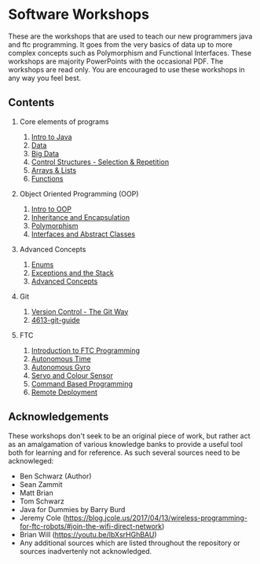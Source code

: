# Software Workshops
These are the workshops that are used to teach our new programmers java and ftc programming. It goes from the very basics of data up to more complex concepts such as Polymorphism and Functional Interfaces. These workshops are majority PowerPoints with the occasional PDF. The workshops are read only. You are encouraged to use these workshops in any way you feel best.

## Contents
1. Core elements of programs
	1. [Intro to Java](Java%20Workshop%200%20–%20Intro%20to%20Java.pptx)
	2. [Data](Java%20Workshop%201%20-Data.pptx)
	3. [Big Data](Java%20Workshop%202%20–%20Big%20Data.pptx)
	4. [Control Structures - Selection & Repetition](Java%20Workshop%203%20-%20Control%20Structure%20-%20Selection%20%26%20Repetition.pptx)
	5. [Arrays & Lists](Java%20Workshop%204%20–%20Arrays%20%26%20Lists.pptx)
	6. [Functions](Java%20Workshop%205%20-%20Functions.pptx)

2. Object Oriented Programming (OOP)
	1. [Intro to OOP](Java%20Workshop%200%20–%20Intro%20to%20Java.pptx)
	2. [Inheritance and Encapsulation](Java%20Workshop%207%20–%20Inheritance%20and%20Encapsulation.pptx)
	3. [Polymorphism](Java%20Workshop%208%20-%20Polymorphism.pptx)
  	2. [Interfaces and Abstract Classes](Java%20Workshop%209%20–%20Interfaces%20and%20Abstract%20Classes.pptx)

3. Advanced Concepts
  	1. [Enums](Java%20Workshop%2010%20-%20Enums.pptx)
    2. [Exceptions and the Stack](Java%20Workshop%2011%20–%20Exceptions%20and%20the%20Stack.pptx)
    3. [Advanced Concepts](Java%20Workshop%2012%20–%20Advanced%20Concepts.pptx)
  
4. Git
  	1. [Version Control - The Git Way](Version%20Control%20–%20The%20Git%20Way.pptx)
      2. [4613-git-guide](4613-git-guide.pdf)
      
 5. FTC
  	1. [Introduction to FTC Programming](FTC%20Workshops/Lesson%201%20–%20Introduction%20to%20FTC%20Programming.pptx)
      2. [Autonomous Time](FTC%20Workshops/Lesson%202%20-%20Autonomous%201.%20Time.pptx)
       3. [Autonomous Gyro](FTC%20Workshops/Lesson%203%20-%20Gyro.pptx)
      4. [Servo and Colour Sensor](FTC%20Workshops/Lesson%202%20-%20Autonomous%201.%20Time.pptx)
      5. [Command Based Programming](FTC%20Workshops/FTC%205%20–%20Command%20Based%20Programming.pptx)
      6. [Remote Deployment](FTC%20Workshops/Lesson%20-%20How%20to%20remotely%20deploy%20to%20phone.pptx)
     

## Acknowledgements
These workshops don't seek to be an original piece of work, but rather act as an amalgamation of various knowledge banks to provide a useful tool both for learning and for reference. As such several sources need to be acknowleged:
* Ben Schwarz (Author)
* Sean Zammit
* Matt Brian 
* Tom Schwarz
* Java for Dummies by Barry Burd
* Jeremy Cole (https://blog.jcole.us/2017/04/13/wireless-programming-for-ftc-robots/#join-the-wifi-direct-network)
* Brian Will (https://youtu.be/lbXsrHGhBAU)
* Any additional sources which are listed throughout the repository or sources inadvertenly not acknowledged.

